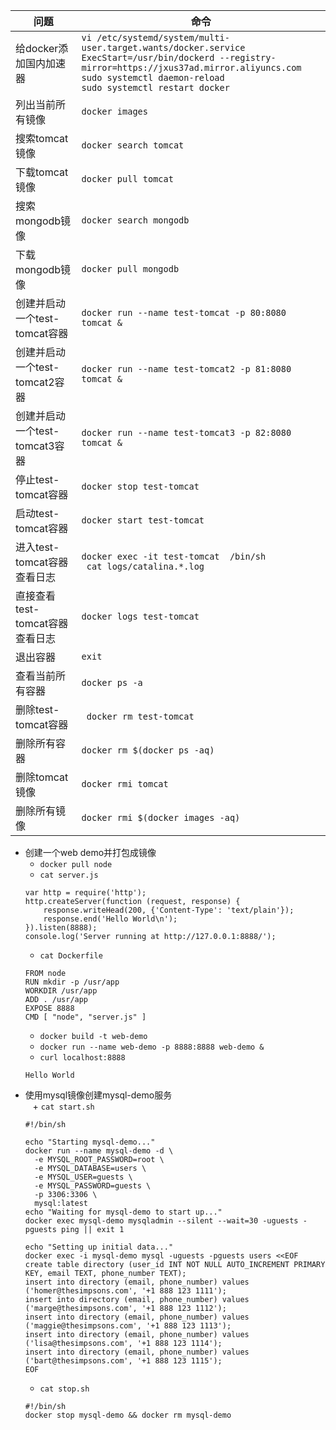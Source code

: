 问题|命令
-|-
给docker添加国内加速器|`vi /etc/systemd/system/multi-user.target.wants/docker.service`</br>`ExecStart=/usr/bin/dockerd --registry-mirror=https://jxus37ad.mirror.aliyuncs.com`</br>`sudo systemctl daemon-reload`</br>`sudo systemctl restart docker`
列出当前所有镜像|`docker images`
搜索tomcat镜像|`docker search tomcat`
下载tomcat镜像|`docker pull tomcat`
搜索mongodb镜像|`docker search mongodb`
下载mongodb镜像|`docker pull mongodb`
创建并启动一个test-tomcat容器|`docker run --name test-tomcat -p 80:8080 tomcat &` 
创建并启动一个test-tomcat2容器|`docker run --name test-tomcat2 -p 81:8080 tomcat &` 
创建并启动一个test-tomcat3容器|`docker run --name test-tomcat3 -p 82:8080 tomcat &` 
停止test-tomcat容器|`docker stop test-tomcat`
启动test-tomcat容器|`docker start test-tomcat`
进入test-tomcat容器查看日志|`docker exec -it test-tomcat  /bin/sh` </br> ` cat logs/catalina.*.log`
直接查看test-tomcat容器查看日志|`docker logs test-tomcat`
退出容器|`exit`
查看当前所有容器|`docker ps -a`
删除test-tomcat容器|` docker rm test-tomcat`
删除所有容器|`docker rm $(docker ps -aq)`
删除tomcat镜像|`docker rmi tomcat`
删除所有镜像|`docker rmi $(docker images -aq)`


+ 创建一个web demo并打包成镜像  
    + `docker pull node`
    + `cat server.js`
    ```
    var http = require('http');
    http.createServer(function (request, response) {
        response.writeHead(200, {'Content-Type': 'text/plain'});
        response.end('Hello World\n');
    }).listen(8888);
    console.log('Server running at http://127.0.0.1:8888/');
    ```
    + `cat Dockerfile`
    ```
    FROM node
    RUN mkdir -p /usr/app
    WORKDIR /usr/app
    ADD . /usr/app
    EXPOSE 8888
    CMD [ "node", "server.js" ]
    ```
    + `docker build -t web-demo`
    + `docker run --name web-demo -p 8888:8888 web-demo &`
    + `curl localhost:8888`
    ```
    Hello World
    ```
+ 使用mysql镜像创建mysql-demo服务  
    + `cat start.sh`
    ```
    #!/bin/sh

    echo "Starting mysql-demo..."  
    docker run --name mysql-demo -d \
      -e MYSQL_ROOT_PASSWORD=root \
      -e MYSQL_DATABASE=users \
      -e MYSQL_USER=guests \
      -e MYSQL_PASSWORD=guests \
      -p 3306:3306 \
      mysql:latest
    echo "Waiting for mysql-demo to start up..."  
    docker exec mysql-demo mysqladmin --silent --wait=30 -uguests -pguests ping || exit 1

    echo "Setting up initial data..."  
    docker exec -i mysql-demo mysql -uguests -pguests users <<EOF
    create table directory (user_id INT NOT NULL AUTO_INCREMENT PRIMARY KEY, email TEXT, phone_number TEXT);  
    insert into directory (email, phone_number) values ('homer@thesimpsons.com', '+1 888 123 1111');  
    insert into directory (email, phone_number) values ('marge@thesimpsons.com', '+1 888 123 1112');  
    insert into directory (email, phone_number) values ('maggie@thesimpsons.com', '+1 888 123 1113');  
    insert into directory (email, phone_number) values ('lisa@thesimpsons.com', '+1 888 123 1114');  
    insert into directory (email, phone_number) values ('bart@thesimpsons.com', '+1 888 123 1115');
    EOF
    ```
    + `cat stop.sh`
    ```
    #!/bin/sh
    docker stop mysql-demo && docker rm mysql-demo
    ```
